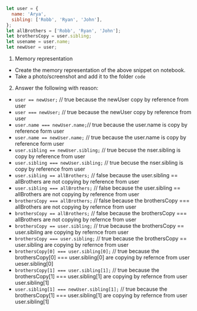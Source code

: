 ```js
let user = {
  name: 'Arya',
  sibling: ['Robb', 'Ryan', 'John'],
};
let allBrothers = ['Robb', 'Ryan', 'John'];
let brothersCopy = user.sibling;
let usename = user.name;
let newUser = user;
```

1. Memory representation

- Create the memory representation of the above snippet on notebook.
- Take a photo/screenshot and add it to the folder `code`

<!-- To add this image here use ![name](./hello.jpg) -->

2. Answer the following with reason:

- `user == newUser;` // true because the newUser copy by reference  from user
- `user === newUser;` // true because the newUser copy by reference  from user
- `user.name === newUser.name;`// true because the user.name is copy by reference  form user
- `user.name == newUser.name;` //  true because the user.name is copy by  reference form user
- `user.sibling == newUser.sibling;` //  true becuse the nser.sibling is copy by  reference from user
- `user.sibling === newUser.sibling;` // true becuse the nser.sibling is copy by  reference from user
- `user.sibling == allBrothers;` // false because the user.sibling == allBrothers are not copying by reference from user
- `user.sibling === allBrothers;` //  false because the user.sibling == allBrothers are not copying by reference from user
- `brothersCopy === allBrothers;` // false because the  brothersCopy === allBrothers are not copying by refernce from user
- `brothersCopy == allBrothers;` //  false because the  brothersCopy === allBrothers are not copying by refernce from user
- `brothersCopy == user.sibling;` // true because the brothersCopy == user.sibling are copying by refernce from user
- `brothersCopy === user.sibling;` // true because the brothersCopy == user.sibling are copying by refernce from user
- `brothersCopy[0] === user.sibling[0];` // true because the brothersCopy[0] === user.sibling[0] are copying by refernce from user ueser.sibling[0]
- `brothersCopy[1] === user.sibling[1];` // true because the brothersCopy[1] === user.sibling[1] are copying by refernce from user user.sibling[1]
- `user.sibling[1] === newUser.sibling[1];` // true because the brothersCopy[1] === user.sibling[1] are copying by refernce from user user.sibling[1] 
